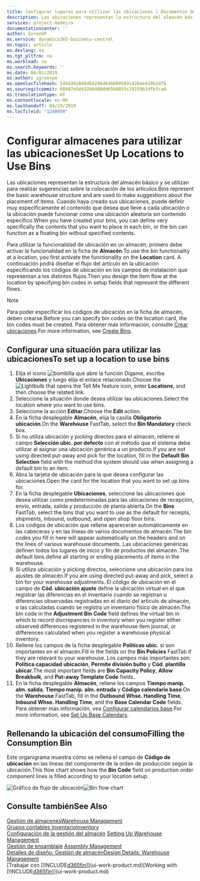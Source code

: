 ```yaml
---
title: Configurar lugares para utilizar las ubicaciones | Documentos de Microsoft
description: Las ubicaciones representan la estructura del almacén básico y se utilizan para realizar sugerencias sobre la colocación de los artículos. Cuando haya creado sus ubicaciones, puede definir muy específicamente el contenido que desea que lleve a cada ubicación o la ubicación puede funcionar como una ubicación aleatoria sin contenido específico.
services: project-madeira
documentationcenter: ''
author: SorenGP
ms.service: dynamics365-business-central
ms.topic: article
ms.devlang: na
ms.tgt_pltfrm: na
ms.workload: na
ms.search.keywords: ''
ms.date: 04/01/2019
ms.author: sgroespe
ms.openlocfilehash: 549d3928d4d6429bd640d005891428ae419b2dfb
ms.sourcegitcommit: 60b87e5eb32bb408dd65b9855c29159b1dfbfca8
ms.translationtype: HT
ms.contentlocale: es-MX
ms.lasthandoff: 04/29/2019
ms.locfileid: "1248950"
---
```

# <a name="set-up-locations-to-use-bins"></a><span data-ttu-id="241ba-104">Configurar almacenes para utilizar las ubicaciones</span><span class="sxs-lookup"><span data-stu-id="241ba-104">Set Up Locations to Use Bins</span></span>
<span data-ttu-id="241ba-105">Las ubicaciones representan la estructura del almacén básico y se utilizan para realizar sugerencias sobre la colocación de los artículos.</span><span class="sxs-lookup"><span data-stu-id="241ba-105">Bins represent the basic warehouse structure and are used to make suggestions about the placement of items.</span></span> <span data-ttu-id="241ba-106">Cuando haya creado sus ubicaciones, puede definir muy específicamente el contenido que desea que lleve a cada ubicación o la ubicación puede funcionar como una ubicación aleatoria sin contenido específico.</span><span class="sxs-lookup"><span data-stu-id="241ba-106">When you have created your bins, you can define very specifically the contents that you want to place in each bin, or the bin can function as a floating bin without specified contents.</span></span>  

<span data-ttu-id="241ba-107">Para utilizar la funcionalidad de ubicación en un almacén, primero debe activar la funcionalidad en la ficha de **Almacén**.</span><span class="sxs-lookup"><span data-stu-id="241ba-107">To use the bin functionality at a location, you first activate the functionality on the **Location** card.</span></span> <span data-ttu-id="241ba-108">A continuación podrá diseñar el flujo del artículo en la ubicación especificando los códigos de ubicación en los campos de instalación que representan a los distintos flujos.</span><span class="sxs-lookup"><span data-stu-id="241ba-108">Then you design the item flow at the location by specifying bin codes in setup fields that represent the different flows.</span></span>  

> [!NOTE]  
>  <span data-ttu-id="241ba-109">Para poder especificar los códigos de ubicación en la ficha de almacén, deben crearse.</span><span class="sxs-lookup"><span data-stu-id="241ba-109">Before you can specify bin codes on the location card, the bin codes must be created.</span></span> <span data-ttu-id="241ba-110">Para obtener más información, consulte [Crear ubicaciones](warehouse-how-to-create-individual-bins.md).</span><span class="sxs-lookup"><span data-stu-id="241ba-110">For more information, see [Create Bins](warehouse-how-to-create-individual-bins.md).</span></span>  

## <a name="to-set-up-a-location-to-use-bins"></a><span data-ttu-id="241ba-111">Configurar una situación para utilizar las ubicaciones</span><span class="sxs-lookup"><span data-stu-id="241ba-111">To set up a location to use bins</span></span>  
1.  <span data-ttu-id="241ba-112">Elija el icono ![bombilla que abre la función Dígame](media/ui-search/search_small.png "Dígame que desea hacer"), escriba **Ubicaciones** y luego elija el enlace relacionado.</span><span class="sxs-lookup"><span data-stu-id="241ba-112">Choose the ![Lightbulb that opens the Tell Me feature](media/ui-search/search_small.png "Tell me what you want to do") icon, enter **Locations**, and then choose the related link.</span></span>  
2.  <span data-ttu-id="241ba-113">Seleccione la situación donde desea utilizar las ubicaciones.</span><span class="sxs-lookup"><span data-stu-id="241ba-113">Select the location where you want to use bins.</span></span>  
3.  <span data-ttu-id="241ba-114">Seleccione la acción **Editar**.</span><span class="sxs-lookup"><span data-stu-id="241ba-114">Choose the **Edit** action.</span></span>  
4.  <span data-ttu-id="241ba-115">En la ficha desplegable **Almacén**, elija la casilla **Obligatorio ubicación**.</span><span class="sxs-lookup"><span data-stu-id="241ba-115">On the **Warehouse** FastTab, select the **Bin Mandatory** check box.</span></span>  
5.  <span data-ttu-id="241ba-116">Si no utiliza ubicación y picking directos para el almacén, rellene el campo **Selección ubic. por defecto** con el método que el sistema debe utilizar al asignar una ubicación genérica a un producto.</span><span class="sxs-lookup"><span data-stu-id="241ba-116">If you are not using directed put-away and pick for the location, fill in the **Default Bin Selection** field with the method the system should use when assigning a default bin to an item.</span></span>  
6.  <span data-ttu-id="241ba-117">Abra la tarjeta de ubicación para la que desea configurar las ubicaciones.</span><span class="sxs-lookup"><span data-stu-id="241ba-117">Open the card for the location that you want to set up bins for.</span></span>
7.  <span data-ttu-id="241ba-118">En la ficha desplegable **Ubicaciones**, seleccione las ubicaciones que desea utilizar como predeterminadas para las ubicaciones de recepción, envío, entrada, salida y producción de planta abierta.</span><span class="sxs-lookup"><span data-stu-id="241ba-118">On the **Bins** FastTab, select the bins that you want to use as the default for receipts, shipments, inbound, outbound, and open shop floor bins.</span></span>  
8.  <span data-ttu-id="241ba-119">Los códigos de ubicación que rellene aparecerán automáticamente en las cabeceras y en las líneas de varios documentos de almacén.</span><span class="sxs-lookup"><span data-stu-id="241ba-119">The bin codes you fill in here will appear automatically on the headers and on the lines of various warehouse documents.</span></span> <span data-ttu-id="241ba-120">Las ubicaciones genéricas definen todos los lugares de inicio y fin de productos del almacén .</span><span class="sxs-lookup"><span data-stu-id="241ba-120">The default bins define all starting or ending placements of items in the warehouse.</span></span>  
9.  <span data-ttu-id="241ba-121">Si utiliza ubicación y picking directos, seleccione una ubicación para los ajustes de almacén.</span><span class="sxs-lookup"><span data-stu-id="241ba-121">If you are using directed put-away and pick, select a bin for your warehouse adjustments.</span></span> <span data-ttu-id="241ba-122">El código de ubicación en el campo de **Cód. ubicación ajuste** define la ubicación virtual en el que registrar las diferencias en el inventario cuando se registran u diferencias observadas registradas en el diario del artículo de almacén, o las calculadas cuando se registra un inventario físico de almacén.</span><span class="sxs-lookup"><span data-stu-id="241ba-122">The bin code in the **Adjustment Bin Code** field defines the virtual bin in which to record discrepancies in inventory when you register either observed differences registered in the warehouse item journal, or differences calculated when you register a warehouse physical inventory.</span></span>  
10. <span data-ttu-id="241ba-123">Rellene los campos de la ficha desplegable **Políticas ubic.** si son importantes en el almacén.</span><span class="sxs-lookup"><span data-stu-id="241ba-123">Fill in the fields on the **Bin Policies** FastTab if they are relevant to your warehouse.</span></span> <span data-ttu-id="241ba-124">Los campos más importantes son: **Política capacidad ubicación**, **Permite división bulto** y **Cód. plantilla ubicar**.</span><span class="sxs-lookup"><span data-stu-id="241ba-124">The most important fields are **Bin Capacity Policy**, **Allow Breakbulk**, and **Put-away Template Code** fields.</span></span>  
11. <span data-ttu-id="241ba-125">En la ficha desplegable **Almacén**, rellene los campos **Tiempo manip. alm. salida**, **Tiempo manip. alm. entrada** y **Código calendario base**.</span><span class="sxs-lookup"><span data-stu-id="241ba-125">On the **Warehouse** FastTab, fill in the **Outbound Whse. Handling Time**, **Inbound Whse. Handling Time**, and the **Base Calendar Code** fields.</span></span> <span data-ttu-id="241ba-126">Para obtener más información, vea [Configurar calendarios base](across-how-to-assign-base-calendars.md).</span><span class="sxs-lookup"><span data-stu-id="241ba-126">For more information, see [Set Up Base Calendars](across-how-to-assign-base-calendars.md).</span></span>

## <a name="filling-the-consumption-bin"></a><span data-ttu-id="241ba-127">Rellenando la ubicación del consumo</span><span class="sxs-lookup"><span data-stu-id="241ba-127">Filling the Consumption Bin</span></span>
<span data-ttu-id="241ba-128">Este organigrama muestra cómo se rellena el campo de **Código de ubicación** en las líneas del componente de la orden de producción según la ubicación.</span><span class="sxs-lookup"><span data-stu-id="241ba-128">This flow chart shows how the **Bin Code** field on production order component lines is filled according to your location setup.</span></span>

<span data-ttu-id="241ba-129">![Gráfico de flujo de ubicación](media/binflow.png "BinFlow")</span><span class="sxs-lookup"><span data-stu-id="241ba-129">![Bin flow chart](media/binflow.png "BinFlow")</span></span>  

## <a name="see-also"></a><span data-ttu-id="241ba-130">Consulte también</span><span class="sxs-lookup"><span data-stu-id="241ba-130">See Also</span></span>
[<span data-ttu-id="241ba-131">Gestión de almacenes</span><span class="sxs-lookup"><span data-stu-id="241ba-131">Warehouse Management</span></span>](warehouse-manage-warehouse.md)  
[<span data-ttu-id="241ba-132">Grupos contables inventario</span><span class="sxs-lookup"><span data-stu-id="241ba-132">Inventory</span></span>](inventory-manage-inventory.md)  
<span data-ttu-id="241ba-133">[Configuración de la gestión del almacén](warehouse-setup-warehouse.md)   </span><span class="sxs-lookup"><span data-stu-id="241ba-133">[Setting Up Warehouse Management](warehouse-setup-warehouse.md)   </span></span>  
<span data-ttu-id="241ba-134">[Gestión de ensamblaje](assembly-assemble-items.md)  </span><span class="sxs-lookup"><span data-stu-id="241ba-134">[Assembly Management](assembly-assemble-items.md)  </span></span>  
[<span data-ttu-id="241ba-135">Detalles de diseño: Gestión de almacén</span><span class="sxs-lookup"><span data-stu-id="241ba-135">Design Details: Warehouse Management</span></span>](design-details-warehouse-management.md)  
<span data-ttu-id="241ba-136">[Trabajar con [!INCLUDE[d365fin](includes/d365fin_md.md)]](ui-work-product.md)</span><span class="sxs-lookup"><span data-stu-id="241ba-136">[Working with [!INCLUDE[d365fin](includes/d365fin_md.md)]](ui-work-product.md)</span></span>
